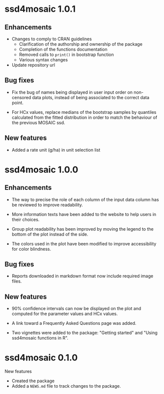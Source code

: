 # ssd4mosaic 1.0.1

## Enhancements

* Changes to comply to CRAN guidelines
    - Clarification of the authorship and ownership of the package
    - Completion of the functions documentation
    - Removed calls to `print()` in bootstrap function
    - Various syntax changes
* Update repository url
## Bug fixes

* Fix the bug of names being displayed in user input order on non-censored data plots, instead of being associated to the correct data point.

* For HCx values, replace medians of the bootstrap samples by quantiles calculated from the fitted distribution in order to match the behaviour of the previous MOSAIC ssd.

## New features

* Added a rate unit (g/ha) in unit selection list

# ssd4mosaic 1.0.0

## Enhancements

* The way to precise the role of each column of the input data column has be reviewed to improve readability.

* More information texts have been added to the website to help users in their choices.

* Group plot readability has been improved by moving the legend to the bottom of the plot instead of the side.

* The colors used in the plot have been modified to improve accessibility for color blindness.

## Bug fixes

* Reports downloaded in markdown format now include required image files.

## New features

* 90% confidence intervals can now be displayed on the plot and computed for the parameter values and HCx values.

* A link toward a Frequently Asked Questions page was added.

* Two vignettes were added to the package: "Getting started" and "Using ssd4mosaic functions in R".

# ssd4mosaic 0.1.0

New features

* Created the package
* Added a `NEWS.md` file to track changes to the package.
